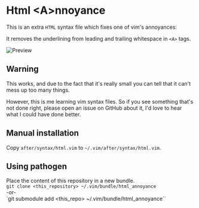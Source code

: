 # Html \<A\>nnoyance

This is an extra `HTML` syntax file which fixes one of vim's annoyances:  

It removes the underlining from leading and trailing whitespace in `<A>` tags.

![Preview](//raw.github.com/tudorprodan/html_annoyance.vim/master/preview.png)

## Warning

This works, and due to the fact that it's really small you can tell that it can't mess up too many things.

However, this is me learning vim syntax files. So if you see something that's not done right, please open an issue on GitHub about it, I'd love to hear what I could have done better.

## Manual installation

Copy `after/syntax/html.vim` to `~/.vim/after/syntax/html.vim`.

## Using pathogen

Place the content of this repository in a new bundle.  
`git clone <this_repository> ~/.vim/bundle/html_annoyance`  
\-or-  
`git submodule add <this_repo> ~/.vim/bundle/html_annoyance``

